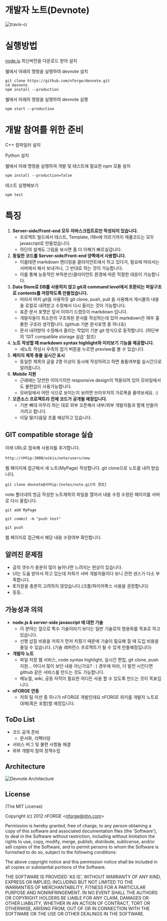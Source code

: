 개발자 노트(Devnote)
====================

![travis-ci](https://secure.travis-ci.org/nforge/devnote.png?branch=master)

실행방법
========

[node.js](http://nodejs.org/) 최신버전을 다운로드 받아 설치

쉘에서 아래의 명령을 실행하여 devnote 설치

    git clone https://github.com/nforge/devnote.git
    cd devnote
    npm install --production

쉘에서 아래의 명령을 실행하여 devnote 실행

    npm start --production

개발 참여를 위한 준비
=====================

C++ 컴파일러 설치

Python 설치

쉘에서 아래 명령을 실행하여 개발 및 테스트에 필요한 npm 모듈 설치

    npm install --production=false

테스트 실행해보기

    npm test

특징
====

1. **Server-side/Front-end 모두 자바스크립트로만 작성되어 있습니다.**
    - 프로젝트 빌드에서 테스트, Template, i18n에 이르기까지 제품코드는 모두 javascript로 만들었습니다.
    - 하단의 설계도 그림을 보시면 좀 더 이해가 빠르실겁니다.
2. **동일한 코드를 Server-side/Front-end 양쪽에서 사용합니다.**
    - 이를테면 markdown 렌더링을 클라이언트에서 하고 있다가, 필요에 따라서는 서버에서 해서 보내거나, 그 반대로 하는 것이 가능합니다.
    - 이를 통해 능동적인 부하분산/클라이언트 환경에 따른 적절한 대응이 가능합니다.
4. **Data Store로 DB를 사용하지 않고 git과 command level에서 호환되는 파일구조로 contents를 저장하도록 만들었습니다.**
    - 따라서 마치 git을 사용하듯 git clone, push, pull 을 사용해서 게시물의 내용을 로컬로 내려받고 수정해서 다시 올리는 것이 가능합니다.
    - 표준 문서 포맷은 앞서 이야기 드렸듯이 markdown 입니다.
    - 개발자들이 최소한의 구조화된 문서를 작성하는데 있어 markdown은 매우 훌륭한 구조라 생각합니다. (github 기본 문서포맷 중 하나죠)
    - 문서 내려받아 수정해서 올리는 작업이 기본 git 방식으로 동작합니다. (하단부의 'GIT compatible storage 실습' 참조)
5. **노트 작성할 때 markdown syntax highlight와 미리보기 기능을 제공합니다.**
    - 새노트 작성시 우측의 접기 버튼을 누르면 preview를 볼 수 있습니다.
6. **페이지 제목 충돌 실시간 표시**
    - 동일한 제목의 글을 2명 이상이 동시에 작성하려고 하면 충돌여부를 실시간으로 알려줍니다.
7. **Mobile 지원**
	- 근래에는 당연한 이야기지만 responsive design이 적용되어 있어 모바일에서도 불편없이 사용가능합니다.
    - 모바일에서 어떤 식으로 보이는지 보려면 브라우저의 가로폭을 줄여보세요. :)
8. **오픈소스 프로젝트라 전체 코드가 공개될 예정입니다.**
    - 기본 뼈대 마무리 하는 대로 외부 오픈해서 내부/외부 개발자들과 함께 만들어 가려고 합니다.
    - 이달 말/다음달 초를 예상하고 있습니다.


GIT compatible storage 실습 
----

아래 URL로 접속해 사용자를 추가합니다.

    http://서버ip:3000/wikis/note/users/new

웹 페이지에 접근해서 새 노트(MyPage) 작성합니다.
git clone으로 노트를 내려 받습니다.

    git clone devnote@서버ip:{notes/note.git의 경로}

note 폴더내의 방금 작성한 노트제목의 파일을 열어서 내용 수정
수정된 페이지를 서버로 다시 올립니다.

    git add MyPage

    git commit -m "push test"

    git push

웹 페이지로 접근해서 해당 내용 수정여부 확인합니다.


알려진 문제점
---

- 글의 갯수가 충분히 많이 늘어나면 느려지는 현상이 있습니다.
- UI는 도움 받아서 하고 있는데 저희가 서버 개발자들이다 보니 관련 센스가 다소 부족합니다.
- IE지원을 충분히 고려하지 않았습니다.(크롬/파이어폭스 사용을 권장합니다)
- 등등..


가능성과 의의
-----

- **node.js & server-side javascript 에 대한 기술**
    - 이 분야는 앞으로 특수 기술이라기 보다는 일반 기술로의 범용화를 목표로 하고 있습니다.
    - 선행 삽질 비용을 저희가 먼저 치뤘기 때문에 기술이 필요해 질 때 도입 비용을 줄일 수 있습니다. (기술 레퍼런스 프로젝트가 될 수 있게 만들예정입니다)
- **개발자 노트**
    - 파일 저장 웹 서비스, code syntax highlight, 실시간 편집,  git clone, push 지원... 어디서 많이 보던 내용 아닌가요? : ) 경우에 따라, 더 발전 시킨다면 github 같은 서비스를 만드는 것도 가능합니다.
    - 메뉴얼, wiki, 공동 저작이 필요한 어디든 사용 할 수 있도록 만드는 것이 목표입니다.
- **nFORGE 연동**
    - 저희 팀 미션 중 하나가 nFORGE 개발인데요 nFORGE 위키를 개발자 노트로 대체(혹은 포함)할 예정입니다. 

ToDo List
---
- 코드 공개 준비
    - 문서화, 리팩터링
- 서비스 버그 및 불편 사항들 해결
- 외부 개발자 참여 정책수립 

Architecture
---
![Devnote Architecture](https://raw.github.com/nforge/devnote/master/doc/devnote_architecture.png)

## License 

(The MIT License)

Copyright (c) 2012 nFORGE &lt;nforge@nhn.com&gt;

Permission is hereby granted, free of charge, to any person obtaining
a copy of this software and associated documentation files (the
'Software'), to deal in the Software without restriction, including
without limitation the rights to use, copy, modify, merge, publish,
distribute, sublicense, and/or sell copies of the Software, and to
permit persons to whom the Software is furnished to do so, subject to
the following conditions:

The above copyright notice and this permission notice shall be
included in all copies or substantial portions of the Software.

THE SOFTWARE IS PROVIDED 'AS IS', WITHOUT WARRANTY OF ANY KIND,
EXPRESS OR IMPLIED, INCLUDING BUT NOT LIMITED TO THE WARRANTIES OF
MERCHANTABILITY, FITNESS FOR A PARTICULAR PURPOSE AND NONINFRINGEMENT.
IN NO EVENT SHALL THE AUTHORS OR COPYRIGHT HOLDERS BE LIABLE FOR ANY
CLAIM, DAMAGES OR OTHER LIABILITY, WHETHER IN AN ACTION OF CONTRACT,
TORT OR OTHERWISE, ARISING FROM, OUT OF OR IN CONNECTION WITH THE
SOFTWARE OR THE USE OR OTHER DEALINGS IN THE SOFTWARE.
